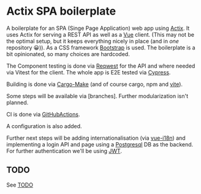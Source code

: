 # Actix SPA boilerplate

A boilerplate for an SPA (Singe Page Application) web app using [Actix](https://actix.rs/).
It uses Actix for serving a REST API as well as a [Vue](https://vuejs.org/)
client. (This may not be the optimal setup, but it keeps everything
nicely in place (and in *one* repository :grinning:)).
As a CSS framework [Bootstrap](https://getbootstrap.com/) is used.
The boilerplate is a bit opinionated, so many choices are hardcoded.

The Component testing is done via [Reqwest](https://docs.rs/reqwest/latest/reqwest/) for the API
and where needed via Vitest for the client. The whole app is E2E tested
via [Cypress](https://www.cypress.io/).
 
Building is done via [Cargo-Make](https://docs.rs/crate/cargo-make/latest)
(and of course cargo, npm and [vite](https://vitejs.dev/)).

Some steps will be available via [branches]. Further modularization
isn't planned.

CI is done via [GitHubActions](https://github.com/features/actions). 

A configuration is also added.

Further next steps will be adding internationalisation (via [vue-i18n](https://vue-i18n.intlify.dev/))
and implementing a login API and page using a
[Postgresql](https://www.postgresql.org/) DB as the backend. For further
authentication we'll be using [JWT](https://jwt.io/).

## TODO
See [TODO](./TODO.md)
